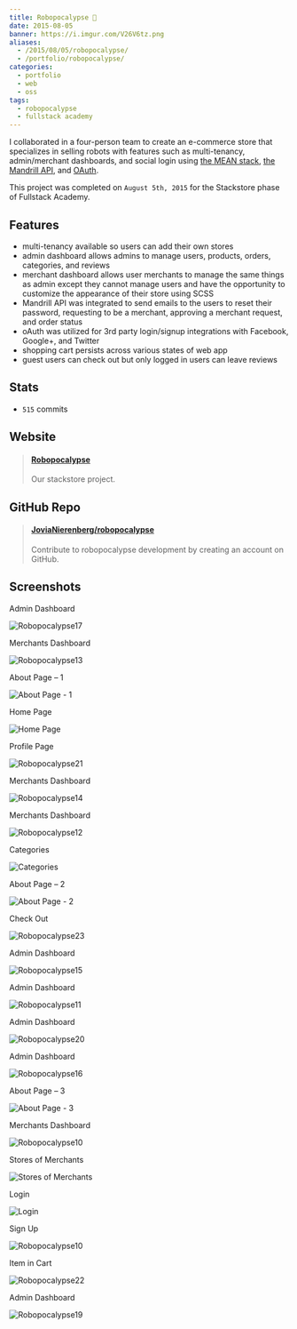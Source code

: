 ```yaml
---
title: Robopocalypse 🤖
date: 2015-08-05
banner: https://i.imgur.com/V26V6tz.png
aliases:
  - /2015/08/05/robopocalypse/
  - /portfolio/robopocalypse/
categories:
  - portfolio
  - web
  - oss
tags:
  - robopocalypse
  - fullstack academy
---
```


I collaborated in a four-person team to create an e-commerce store that specializes in selling robots with features such as multi-tenancy, admin/merchant dashboards, and social login using [the MEAN stack](//mean.io 'MEAN stack'), [the Mandrill API](//mandrillapp.com/api/docs/ 'Mandrill API'), and [OAuth](//oauth.net/ 'OAuth').

This project was completed on `August 5th, 2015` for the Stackstore phase of Fullstack Academy.

## Features

* multi-tenancy available so users can add their own stores
* admin dashboard allows admins to manage users, products, orders, categories, and reviews
* merchant dashboard allows user merchants to manage the same things as admin except they cannot manage users and have the opportunity to customize the appearance of their store using SCSS
* Mandrill API was integrated to send emails to the users to reset their password, requesting to be a merchant, approving a merchant request, and order status
* oAuth was utilized for 3rd party login/signup integrations with Facebook, Google+, and Twitter
* shopping cart persists across various states of web app
* guest users can check out but only logged in users can leave reviews

## Stats

* `515` commits

## Website

<blockquote class="embedly-card"><h4><a href="http://robopocalypse.herokuapp.com/">Robopocalypse</a></h4><p>Our stackstore project.</p></blockquote>
<script async src="//cdn.embedly.com/widgets/platform.js" charset="UTF-8"></script>

## GitHub Repo

<blockquote class="embedly-card"><h4><a href="https://github.com/JoviaNierenberg/robopocalypse">JoviaNierenberg/robopocalypse</a></h4><p>Contribute to robopocalypse development by creating an account on GitHub.</p></blockquote>
<script async src="//cdn.embedly.com/widgets/platform.js" charset="UTF-8"></script>

## Screenshots

Admin Dashboard

![Robopocalypse17](https://fvcproductions.files.wordpress.com/2015/08/robopocalypse17.png)

Merchants Dashboard

![Robopocalypse13](https://fvcproductions.files.wordpress.com/2015/08/robopocalypse13.png)

About Page – 1

![About Page - 1](https://fvcproductions.files.wordpress.com/2015/08/robopocalypse4.png)

Home Page

![Home Page](https://fvcproductions.files.wordpress.com/2015/08/robopocalypse1.png)

Profile Page

![Robopocalypse21](https://fvcproductions.files.wordpress.com/2015/08/robopocalypse21.png)

Merchants Dashboard

![Robopocalypse14](https://fvcproductions.files.wordpress.com/2015/08/robopocalypse14.png)

Merchants Dashboard

![Robopocalypse12](https://fvcproductions.files.wordpress.com/2015/08/robopocalypse12.png)

Categories

![Categories](https://fvcproductions.files.wordpress.com/2015/08/robopocalypse3.png)

About Page – 2

![About Page - 2](https://fvcproductions.files.wordpress.com/2015/08/robopocalypse5.png)

Check Out

![Robopocalypse23](https://fvcproductions.files.wordpress.com/2015/08/robopocalypse23.png)

Admin Dashboard

![Robopocalypse15](https://fvcproductions.files.wordpress.com/2015/08/robopocalypse15.png)

Admin Dashboard

![Robopocalypse11](https://fvcproductions.files.wordpress.com/2015/08/robopocalypse11.png)

Admin Dashboard

![Robopocalypse20](https://fvcproductions.files.wordpress.com/2015/08/robopocalypse20.png)

Admin Dashboard

![Robopocalypse16](https://fvcproductions.files.wordpress.com/2015/08/robopocalypse16.png)

About Page – 3

![About Page - 3](https://fvcproductions.files.wordpress.com/2015/08/robopocalypse6.png)

Merchants Dashboard

![Robopocalypse10](https://fvcproductions.files.wordpress.com/2015/08/robopocalypse10.png)

Stores of Merchants

![Stores of Merchants](https://fvcproductions.files.wordpress.com/2015/08/robopocalypse7.png)

Login

![Login](https://fvcproductions.files.wordpress.com/2015/08/robopocalypse8.png)

Sign Up

![Robopocalypse10](https://fvcproductions.files.wordpress.com/2015/08/robopocalypse9.png)

Item in Cart

![Robopocalypse22](https://fvcproductions.files.wordpress.com/2015/08/robopocalypse22.png)

Admin Dashboard

![Robopocalypse19](https://fvcproductions.files.wordpress.com/2015/08/robopocalypse19.png)
